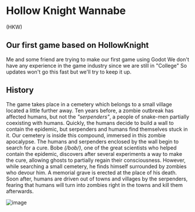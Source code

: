 # Hollow Knight Wannabe
(HKW)

## Our first game based on **HollowKnight**

Me and some friend are trying to make our first game using Godot
We don't have any experience in the game industry since we are still in "College"
So updates won't go this fast but we'll try to keep it up.

## History

The game takes place in a cemetery which belongs to a small village located a little further away. Ten years before, a zombie outbreak has affected humans, but not the _"serpenders"_, a people of snake-men partially coexisting with humans. Quickly, the humans decide to build a wall to contain the epidemic, but serpenders and humans find themselves stuck in it. Our cemetery is inside this compound, immersed in this zombie apocalypse.
The humans and serpenders enclosed by the wall begin to search for a cure. Bobe _(/bob/)_, one of the great scientists who helped contain the epidemic, discovers after several experiments a way to make the cure, allowing ghosts to partially regain their consciousness. However, while searching a small cemetery, he finds himself surrounded by zombies who devour him. A memorial grave is erected at the place of his death. Soon after, humans are driven out of towns and villages by the serpenders, fearing that humans will turn into zombies right in the towns and kill them afterwards.


![image](https://github.com/Frakif91/HollowKnightWannabe/assets/158631597/9d7d54e1-1cc1-4e8f-82b4-8ee709a92f96)
